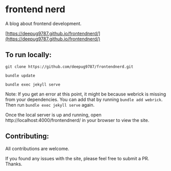 # frontend nerd

A blog about frontend development.

[https://deepug9787.github.io/frontendnerd/](https://deepug9787.github.io/frontendnerd/)

## To run locally:

```
git clone https://github.com/deepug9787/frontendnerd.git

bundle update

bundle exec jekyll serve
```

Note: If you get an error at this point, it might be because webrick is missing from your
dependencies. You can add that by running `bundle add webrick`. Then run `bundle exec jekyll serve` again.

Once the local server is up and running, open http://localhost:4000/frontendnerd/ in your browser to
view the site.

## Contributing:

All contributions are welcome.

If you found any issues with the site, please feel free to submit a PR. Thanks.
